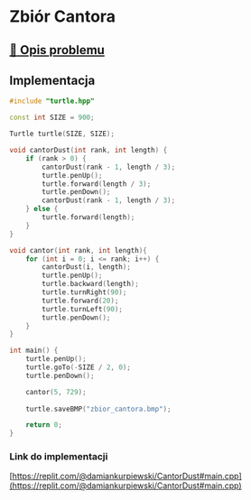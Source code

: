 # Zbiór Cantora

## [:link: Opis problemu](../../../../algorithms/fractals/cantor-dust.md)

## Implementacja

```cpp linenums="1"
#include "turtle.hpp"

const int SIZE = 900;

Turtle turtle(SIZE, SIZE);

void cantorDust(int rank, int length) {
    if (rank > 0) {
        cantorDust(rank - 1, length / 3);
        turtle.penUp();
        turtle.forward(length / 3);
        turtle.penDown();
        cantorDust(rank - 1, length / 3);
    } else {
        turtle.forward(length);
    }
}

void cantor(int rank, int length){
    for (int i = 0; i <= rank; i++) {
        cantorDust(i, length);
        turtle.penUp();
        turtle.backward(length);
        turtle.turnRight(90);
        turtle.forward(20);
        turtle.turnLeft(90);
        turtle.penDown();
    }
}

int main() {
    turtle.penUp();
    turtle.goTo(-SIZE / 2, 0);
    turtle.penDown();

    cantor(5, 729);
    
    turtle.saveBMP("zbior_cantora.bmp");

    return 0;
} 
```

### Link do implementacji

[https://replit.com/@damiankurpiewski/CantorDust#main.cpp](https://replit.com/@damiankurpiewski/CantorDust#main.cpp)
